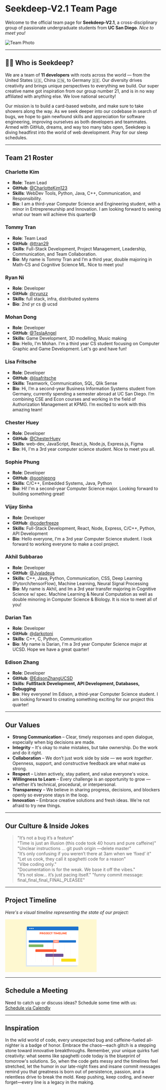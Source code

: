 # Seekdeep-V2.1 Team Page

Welcome to the official team page for **Seekdeep-V2.1**, a cross-disciplinary group of passionate undergraduate students from **UC San Diego**. *Nice to meet you!*

![Team Photo](/admin/assets/Team.png)

---

## 🧑‍🚀 Who is Seekdeep?

We are a team of **11 developers** with roots across the world — from the United States 🇺🇸, China 🇨🇳, to Germany 🇩🇪. Our diversity drives creativity and brings unique perspectives to everything we build. Our super creative name got inspiration from our group number 21, and is in no way affiliated with anything else. We love national security! 

Our mission is to build a card-based website, and make sure to take showers along the way. As we seek deeper into our codebase in search of bugs, we hope to gain newfound skills and appreciation for software engineering, improving ourselves as both developers and teammates. Armed with GitHub, dreams, and way too many tabs open, Seekdeep is diving headfirst into the world of web development. Pray for our sleep schedules.  

---

## Team 21 Roster

### Charlotte Kim  
- **Role**: Team Lead  
- **GitHub**: [@CharlotteKim123](https://github.com/CharlotteKim123)  
- **Skills**: WebDev Tools, Python, Java, C++, Communication, and Responsibility.
- **Bio**: I am a third-year Computer Science and Engineering student, with a minor in Entrepreneurship and Innovation. I am looking forward to seeing what our team will achieve this quarter😄 

### Tommy Tran  
- **Role**: Team Lead  
- **GitHub**: [@ttran29](https://github.com/ttran29)  
- **Skills**: Full-Stack Development, Project Management, Leadership, Communication, and Team Collaboration.
- **Bio**: My name is Tommy Tran and I’m a third year, double majoring in Math-CS and Cognitive Science ML. Nice to meet you!

### Ryan Ni  
- **Role**: Developer  
- **GitHub**: [@ryunzz](https://github.com/ryunzz)  
- **Skills**: full stack, infra, distributed systems
- **Bio**: 2nd yr cs @ ucsd

### Mohan Dong  
- **Role**: Developer  
- **GitHub**: [@TeslaAngel](https://github.com/TeslaAngel)  
- **Skills**: Game Development, 3D modelling, Music making
- **Bio**:  Hello, I'm Mohan. I'm a third year CS student focusing on Computer Graphic and Game Development. Let's go and have fun!

### Lisa Fritsche  
- **Role**: Developer  
- **GitHub**: [@lisafritsche](https://github.com/lisafritsche)  
- **Skills**: Teamwork, Communication, SQL, Qlik Sense 
- **Bio**: Hi, I’m a second-year Business Information Systems student from Germany, currently spending a semester abroad at UC San Diego. I’m combining CSE and Econ courses and working in the field of Authorization Management at KPMG. I’m excited to work with this amazing team!

### Chester Huey  
- **Role**: Developer  
- **GitHub**: [@ChesterHuey](https://github.com/ChesterHuey)  
- **Skills**:  web-dev, JavaScript, React.js, Node.js, Express.js, Figma
- **Bio**:  Hi, I'm a 3rd year computer science student. Nice to meet you all.

### Sophie Phung  
- **Role**: Developer  
- **GitHub**: [@sophiepng](https://github.com/sophiepng)  
- **Skills**:  C/C++, Embedded Systems, Java, Python
- **Bio**:  Hi! I'm a second-year Computer Science major. Looking forward to building something great!

### Vijay Sinha  
- **Role**: Developer  
- **GitHub**: [@coderfreeze](https://github.com/coderfreeze)  
- **Skills**: Full-Stack Development, React, Node, Express, C/C++, Python, API Development  
- **Bio**: Hello everyone, I'm a 3rd year Computer Science student. I look forward to working everyone to make a cool project.   

### Akhil Subbarao  
- **Role**: Developer  
- **GitHub**: [@Jvaladeus](https://github.com/JvalaDeus)  
- **Skills**:  C++, Java, Python, Communication, CSS, Deep Learning (Pytorch/tensorFlow), Machine Learning, Neural Signal Processing
- **Bio**:  My name is Akhil, and Im a 3rd year transfer majoring in Cognitive Science w/ spec. Machine Learning & Neural Computation as well as double minoring in Computer Science & Biology. It is nice to meet all of you! 

### Darian Tan  
- **Role**: Developer  
- **GitHub**: [@darkotoni](https://github.com/darkotoni)  
- **Skills**:  C++, C, Python, Communication
- **Bio**:  My name is Darian, I'm a 3rd year Computer Science major at UCSD. Hope we have a great quarter!

### Edison Zhang  
- **Role**: Developer  
- **GitHub**: [@EdisonZhangUCSD](https://github.com/EdisonZhangUCSD)  
- **Skills**: **FullStack Development, API Development, Databases, Debugging**  
- **Bio**: Hey everyone! Im Edison, a third-year Computer Science student. I am looking forward to creating something exciting for our project this quarter! 



---

## Our Values

- **Strong Communication** – Clear, timely responses and open dialogue, especially when big decisions are made.  
- **Integrity** – It's okay to make mistakes, but take ownership. Do the work and do it right. 
- **Collaboration** – We don’t just work side by side — we *work together*. Openness, support, and constructive feedback are what make us strong.  
- **Respect** – Listen actively, stay patient, and value everyone's voice.  
- **Willingness to Learn** – Every challenge is an opportunity to grow — whether it’s technical, procedural, or interpersonal.  
- **Transparency** – We believe in sharing progress, decisions, and blockers openly so everyone stays in the loop.  
- **Innovation** – Embrace creative solutions and fresh ideas. We're not afraid to try new things.  

---

## Our Culture & Inside Jokes

> "It’s not a bug it’s a feature"  
> "Time is just an illusion (this code took 40 hours and pure caffeine)"  
> "Unclear instructions … git push origin —delete master"  
> "It’s only confusing if you weren’t there at 3am when we ‘fixed’ it"  
> "Let us cook, they call it spaghetti code for a reason"  
> "Vibe coding only."  
> "Documentation is for the weak. We base it off the vibes."  
> "It’s not slow… it’s just pacing itself."
> "funny commit message:
> final_final_final_FINAL_PLEASEE"

---

## Project Timeline

*Here's a visual timeline representing the state of our project:*

![Image](project_timeline_sample.png)



---

## Schedule a Meeting

Need to catch up or discuss ideas? Schedule some time with us:  
[Schedule via Calendly](https://calendly.com/edisonzhangsw)

---

## Inspiration


In the wild world of code, every unexpected bug and caffeine-fueled all-nighter is a badge of honor. Embrace the chaos—each glitch is a stepping stone toward innovative breakthroughs. Remember, your unique quirks fuel creativity: what seems like spaghetti code today is the blueprint of tomorrow's solutions. So, when the code gets messy and the timelines feel stretched, let the humor in our late-night fixes and insane commit messages remind you that greatness is born out of persistence, passion, and a relentless drive to break the mold. Keep pushing, keep coding, and never forget—every line is a legacy in the making.


